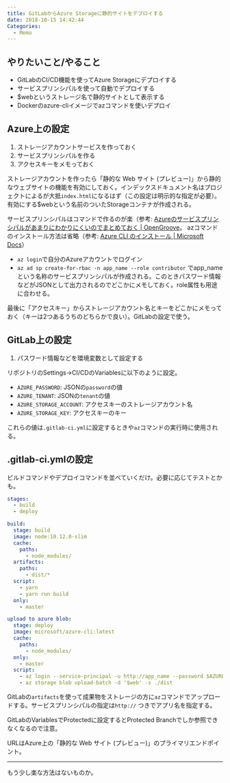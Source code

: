 ```yaml
---
title: GitLabからAzure Storageに静的サイトをデプロイする
date: 2018-10-15 14:42:44
Categories:
  - Memo
---
```


## やりたいこと/やること
- GitLabのCI/CD機能を使ってAzure Storageにデプロイする
- サービスプリンシパルを使って自動でデプロイする
- $webというストレージ名で静的サイトとして表示する
- Dockerのazure-cliイメージでazコマンドを使いデプロイ

<!-- more -->

## Azure上の設定
1. ストレージアカウントサービスを作っておく
2. サービスプリンシパルを作る
3. アクセスキーをメモっておく

ストレージアカウントを作ったら「静的な Web サイト (プレビュー)」から静的なウェブサイトの機能を有効にしておく。インデックスドキュメント名はプロジェクトによるが大抵`index.html`になるはず（この設定は明示的な指定が必要）。有効にする$webという名前のついたStorageコンテナが作成される。

サービスプリンシパルはコマンドで作るのが楽（参考: [Azureのサービスプリンシパルがあまりにわかりにくいのでまとめておく | OpenGroove](https://open-groove.net/azure/azure-service-principal/)。
azコマンドのインストール方法は省略（参考: [Azure CLI のインストール | Microsoft Docs](https://docs.microsoft.com/ja-jp/cli/azure/install-azure-cli?view=azure-cli-latest)）

- `az login`で自分のAzureアカウントでログイン
- `az ad sp create-for-rbac -n app_name --role contributor` でapp_nameという名称のサービスプリンシパルが作成される。このときパスワード情報などがJSONとして出力されるのでどこかにメモしておく。role属性も用途に合わせる。

最後に「アクセスキー」からストレージアカウント名とキーをどこかにメモっておく（キーは2つあるうちのどちらかで良い）。GitLabの設定で使う。

## GitLab上の設定
1. パスワード情報などを環境変数として設定する

リポジトリのSettings→CI/CDのVariablesに以下のように設定。

- `AZURE_PASSWORD`: JSONの`password`の値
- `AZURE_TENANT`: JSONの`tenant`の値
- `AZURE_STORAGE_ACCOUNT`: アクセスキーのストレージアカウント名
- `AZURE_STORAGE_KEY`: アクセスキーのキー

これらの値は`.gitlab-ci.yml`に設定するときや`az`コマンドの実行時に使用される。

## .gitlab-ci.ymlの設定
ビルドコマンドやデプロイコマンドを並べていくだけ。必要に応じてテストとかも。

```yaml
stages:
  - build
  - deploy

build:
  stage: build
  image: node:10.12.0-slim
  cache:
    paths:
      - node_modules/
  artifacts:
    paths:
      - dist/*
  script:
    - yarn
    - yarn run build
  only:
    - master

upload to azure blob:
  stage: deploy
  image: microsoft/azure-cli:latest
  cache:
    paths:
      - node_modules/
  only:
    - master
  script:
    - az login --service-principal -u http://app_name --password $AZURE_PASSWORD --tenant $AZURE_TENANT
    - az storage blob upload-batch -d '$web' -s ./dist
```

GitLabの`artifacts`を使って成果物をストレージの方に`az`コマンドでアップロードする。サービスプリンシパルの指定は`http://` つきでアプリ名を指定する。

GitLabのVariablesでProtectedに設定するとProtected Branchでしか参照できなくなるので注意。

URLはAzure上の「静的な Web サイト (プレビュー)」のプライマリエンドポイント。

---

もう少し楽な方法はないものか。

